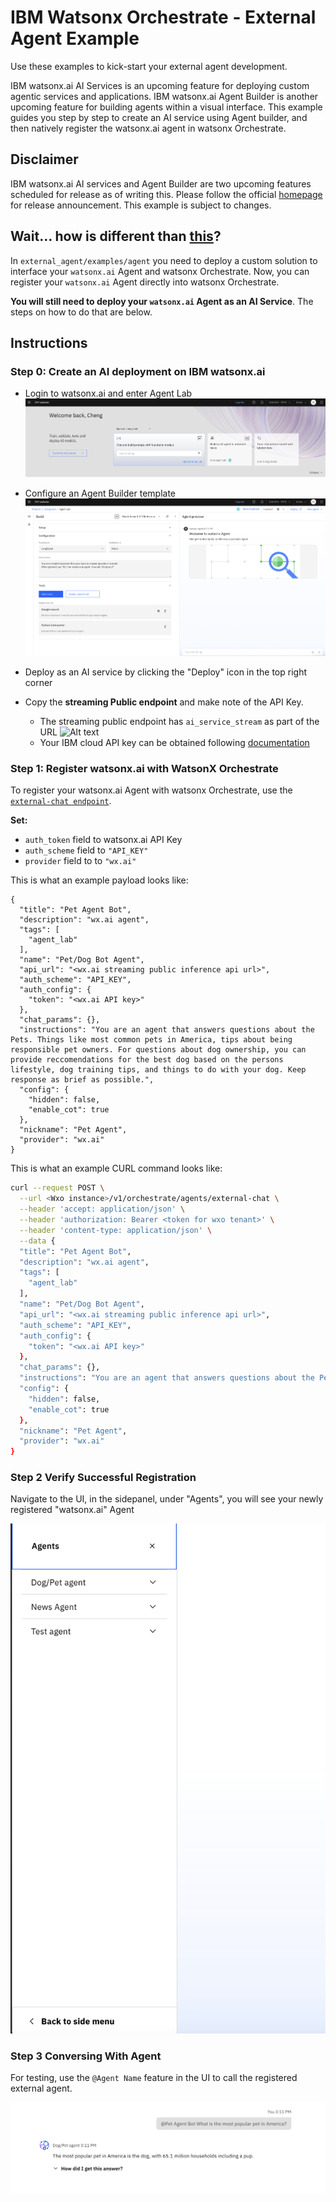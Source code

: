 # IBM Watsonx Orchestrate - External Agent Example

Use these examples to kick-start your external agent development.

IBM watsonx.ai AI Services is an upcoming feature for deploying custom agentic services and applications. IBM watsonx.ai Agent Builder is another upcoming feature for building agents within a visual interface. This example guides you step by step to create an AI service using Agent builder, and then natively register the watsonx.ai agent in watsonx Orchestrate.

## Disclaimer

IBM watsonx.ai AI services and Agent Builder are two upcoming features scheduled for release as of writing this. Please follow the official [homepage](https://www.ibm.com/products/watsonx-ai/ai-agent-development) for release announcement. This example is subject to changes.

## Wait... how is different than [this](#../agent_builder/README.md])?

In `external_agent/examples/agent` you need to deploy a custom solution to interface your `watsonx.ai` Agent and watsonx Orchestrate. Now, you can register your `watsonx.ai` Agent directly into watsonx Orchestrate.

**You will still need to deploy your `watsonx.ai` Agent as an AI Service**. The steps on how to do that are below.


## Instructions

### Step 0: Create an AI deployment on IBM watsonx.ai

- Login to watsonx.ai and enter Agent Lab
![Alt text](../agent_builder/assets/wxai_home.png "Agent Lab in watsonx.ai home page")
- Configure an Agent Builder template
![Alt text](../agent_builder/assets/agent-builder.png "Example of Agent Builder template configuration")
- Deploy as an AI service by clicking the "Deploy" icon in the top right corner

- Copy the **streaming Public endpoint** and make note of the API Key.
  - The streaming public endpoint has `ai_service_stream` as part of the URL
![Alt text](../agent_builder/assets/deployment_id.png "Example of endpoints")
  - Your IBM cloud API key can be obtained following [documentation](https://cloud.ibm.com/docs/account?topic=account-userapikey&interface=ui)

### Step 1: Register watsonx.ai with WatsonX Orchestrate
To register your watsonx.ai Agent with watsonx Orchestrate, use the [`external-chat endpoint`](https://developer.ibm.com/apis/catalog/watsonorchestrate--custom-assistants/api/API--watsonorchestrate--ibm-watsonx-orchestrate-api#Register_an_external_chat_completions_agent__agents_external_chat_post).

**Set: <br>**
- `auth_token` field to watsonx.ai API Key
- `auth_scheme` field to `"API_KEY"`
- `provider` field to to `"wx.ai"`

This is what an example payload looks like:
```
{
  "title": "Pet Agent Bot",
  "description": "wx.ai agent",
  "tags": [
    "agent_lab"
  ],
  "name": "Pet/Dog Bot Agent",
  "api_url": "<wx.ai streaming public inference api url>",
  "auth_scheme": "API_KEY",
  "auth_config": {
    "token": "<wx.ai API key>"
  },
  "chat_params": {},
  "instructions": "You are an agent that answers questions about the Pets. Things like most common pets in America, tips about being responsible pet owners. For questions about dog ownership, you can provide reccomendations for the best dog based on the persons lifestyle, dog training tips, and things to do with your dog. Keep response as brief as possible.",
  "config": {
    "hidden": false,
    "enable_cot": true
  },
  "nickname": "Pet Agent",
  "provider": "wx.ai"
}
```

This is what an example CURL command looks like:
```bash
curl --request POST \
  --url <Wxo instance>/v1/orchestrate/agents/external-chat \
  --header 'accept: application/json' \
  --header 'authorization: Bearer <token for wxo tenant>' \
  --header 'content-type: application/json' \
  --data {
  "title": "Pet Agent Bot",
  "description": "wx.ai agent",
  "tags": [
    "agent_lab"
  ],
  "name": "Pet/Dog Bot Agent",
  "api_url": "<wx.ai streaming public inference api url>",
  "auth_scheme": "API_KEY",
  "auth_config": {
    "token": "<wx.ai API key>"
  },
  "chat_params": {},
  "instructions": "You are an agent that answers questions about the Pets. Things like most common pets in America, tips about being responsible pet owners. For questions about dog ownership, you can provide reccomendations for the best dog based on the persons lifestyle, dog training tips, and things to do with your dog. Keep response as brief as possible.",
  "config": {
    "hidden": false,
    "enable_cot": true
  },
  "nickname": "Pet Agent",
  "provider": "wx.ai"
}
```

### Step 2 Verify Successful Registration
Navigate to the UI, in the sidepanel, under "Agents", you will see your newly registered "watsonx.ai" Agent

![Alt text](./assets/registered_agent.png "Succesful Registered Agent")

### Step 3 Conversing With Agent

For testing, use the `@Agent Name` feature in the UI to call the registered external agent.

![Alt text](./assets/call_agent_directly.png "Succesful Registered Agent")

